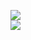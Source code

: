 [![](https://img.shields.io/badge/Made%20With-Github%20Spray-lightgrey.svg?style=for-the-badge&logo=github)](https://github.com/Annihil/github-spray#32126)  
[![](https://i.imgur.com/2DrTn0Z.gif)](https://github.com/Annihil/github-spray)